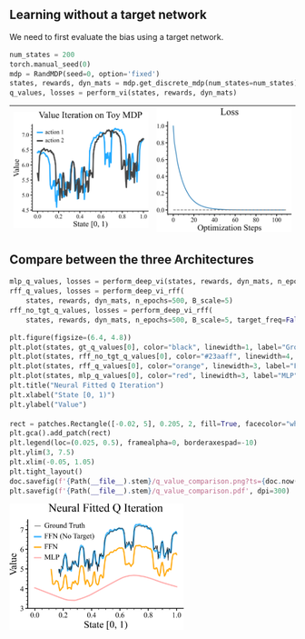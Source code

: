 
## Learning without a target network

We need to first evaluate the bias using a target network. 

```python
num_states = 200
torch.manual_seed(0)
mdp = RandMDP(seed=0, option='fixed')
states, rewards, dyn_mats = mdp.get_discrete_mdp(num_states=num_states)
q_values, losses = perform_vi(states, rewards, dyn_mats)
```
| <img style="align-self:center; zoom:0.3;" src="offset_comparison/value_iteration.png?ts=250758" image="None" styles="{'margin': '0.5em'}" width="None" height="None" dpi="300"/> | <img style="align-self:center; zoom:0.3;" src="offset_comparison/value_iteration_loss.png?ts=435755" image="None" styles="{'margin': '0.5em'}" width="None" height="None" dpi="300"/> |
|:--------------------------------------------------------------------------------------------------------------------------------------------------------------------------------:|:-------------------------------------------------------------------------------------------------------------------------------------------------------------------------------------:|


## Compare between the three Architectures

```python
mlp_q_values, losses = perform_deep_vi(states, rewards, dyn_mats, n_epochs=500)
rff_q_values, losses = perform_deep_vi_rff(
    states, rewards, dyn_mats, n_epochs=500, B_scale=5)
rff_no_tgt_q_values, losses = perform_deep_vi_rff(
    states, rewards, dyn_mats, n_epochs=500, B_scale=5, target_freq=False)
```
```python
plt.figure(figsize=(6.4, 4.8))
plt.plot(states, gt_q_values[0], color="black", linewidth=1, label="Ground Truth", zorder=5)
plt.plot(states, rff_no_tgt_q_values[0], color="#23aaff", linewidth=4, label="FFN (No Target)", alpha=0.8)
plt.plot(states, rff_q_values[0], color="orange", linewidth=3, label="FFN", alpha=0.9)
plt.plot(states, mlp_q_values[0], color="red", linewidth=3, label="MLP", alpha=0.3)
plt.title("Neural Fitted Q Iteration")
plt.xlabel("State [0, 1)")
plt.ylabel("Value")

rect = patches.Rectangle([-0.02, 5], 0.205, 2, fill=True, facecolor="white", linewidth=0, zorder=5)
plt.gca().add_patch(rect)
plt.legend(loc=(0.025, 0.5), framealpha=0, borderaxespad=-10)
plt.ylim(3, 7.5)
plt.xlim(-0.05, 1.05)
plt.tight_layout()
doc.savefig(f'{Path(__file__).stem}/q_value_comparison.png?ts={doc.now("%f")}', dpi=300, zoom=0.3)
plt.savefig(f'{Path(__file__).stem}/q_value_comparison.pdf', dpi=300)
```

<img style="align-self:center; zoom:0.3;" src="offset_comparison/q_value_comparison.png?ts=266650" image="None" styles="{'margin': '0.5em'}" width="None" height="None" dpi="300"/>
